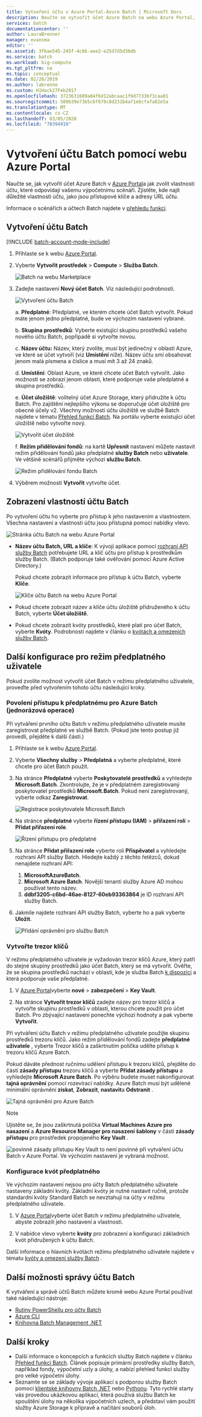 ```yaml
---
title: Vytvoření účtu v Azure Portal-Azure Batch | Microsoft Docs
description: Naučte se vytvořit účet Azure Batch na webu Azure Portal, abyste mohli spouštět velké paralelní úlohy v cloudu.
services: batch
documentationcenter: ''
author: LauraBrenner
manager: evansma
editor: ''
ms.assetid: 3fbae545-245f-4c66-aee2-e25d7d5d36db
ms.service: batch
ms.workload: big-compute
ms.tgt_pltfrm: na
ms.topic: conceptual
ms.date: 02/26/2019
ms.author: labrenne
ms.custom: H1Hack27Feb2017
ms.openlocfilehash: 3723631609a04f6d12abcaac1f9d7733bf3caa01
ms.sourcegitcommit: 509b39e73b5cbf670c8d231b4af1e6cfafa82e5a
ms.translationtype: MT
ms.contentlocale: cs-CZ
ms.lasthandoff: 03/05/2020
ms.locfileid: "78394918"
---
```

# <a name="create-a-batch-account-with-the-azure-portal"></a>Vytvoření účtu Batch pomocí webu Azure Portal

Naučte se, jak vytvořit účet Azure Batch v [Azure Portal][azure_portal]a jak zvolit vlastnosti účtu, které odpovídají vašemu výpočetnímu scénáři. Zjistěte, kde najít důležité vlastnosti účtu, jako jsou přístupové klíče a adresy URL účtu.

Informace o scénářích a účtech Batch najdete v [přehledu funkcí](batch-api-basics.md).

## <a name="create-a-batch-account"></a>Vytvoření účtu Batch

[!INCLUDE [batch-account-mode-include](../../includes/batch-account-mode-include.md)]

1. Přihlaste se k webu [Azure Portal][azure_portal].

1. Vyberte **Vytvořit prostředek** > **Compute** > **Služba Batch**.

    ![Batch na webu Marketplace][marketplace_portal]

1. Zadejte nastavení **Nový účet Batch**. Viz následující podrobnosti.

    ![Vytvoření účtu Batch][account_portal]

    a. **Předplatné**: Předplatné, ve kterém chcete účet Batch vytvořit. Pokud máte jenom jedno předplatné, bude ve výchozím nastavení vybrané.

    b. **Skupina prostředků**: Vyberte existující skupinu prostředků vašeho nového účtu Batch, popřípadě si vytvořte novou.

    c. **Název účtu:** Název, který zvolíte, musí být jedinečný v oblasti Azure, ve které se účet vytvoří (viz **Umístění** níže). Název účtu smí obsahovat jenom malá písmena a číslice a musí mít 3 až 24 znaků.

    d. **Umístění**: Oblast Azure, ve které chcete účet Batch vytvořit. Jako možnosti se zobrazí jenom oblasti, které podporuje vaše předplatné a skupina prostředků.

    e. **Účet úložiště**: volitelný účet Azure Storage, který přidružíte k účtu Batch. Pro zajištění nejlepšího výkonu se doporučuje účet úložiště pro obecné účely v2. Všechny možnosti účtu úložiště ve službě Batch najdete v tématu [Přehled funkcí Batch](batch-api-basics.md#azure-storage-account). Na portálu vyberte existující účet úložiště nebo vytvořte nový.

      ![Vytvořit účet úložiště][storage_account]

    f. **Režim přidělování fondů**: na kartě **Upřesnit** nastavení můžete nastavit režim přidělování fondů jako předplatné **služby Batch** nebo **uživatele**. Ve většině scénářů přijměte výchozí **službu Batch**.

      ![Režim přidělování fondu Batch][pool_allocation]

1. Výběrem možnosti **Vytvořit** vytvořte účet.

## <a name="view-batch-account-properties"></a>Zobrazení vlastností účtu Batch

Po vytvoření účtu ho vyberte pro přístup k jeho nastavením a vlastnostem. Všechna nastavení a vlastnosti účtu jsou přístupná pomocí nabídky vlevo.

![Stránka účtu Batch na webu Azure Portal][account_blade]

* **Název účtu Batch, URL a klíče**: K vývoji aplikace pomocí [rozhraní API služby Batch](batch-apis-tools.md#azure-accounts-for-batch-development) potřebujete URL a klíč účtu pro přístup k prostředkům služby Batch. (Batch podporuje také ověřování pomocí Azure Active Directory.)

    Pokud chcete zobrazit informace pro přístup k účtu Batch, vyberte **Klíče**.

    ![Klíče účtu Batch na webu Azure Portal][account_keys]

* Pokud chcete zobrazit název a klíče účtu úložiště přidruženého k účtu Batch, vyberte **Účet úložiště**.

* Pokud chcete zobrazit kvóty prostředků, které platí pro účet Batch, vyberte **Kvóty**. Podrobnosti najdete v článku o [kvótách a omezeních služby Batch](batch-quota-limit.md).

## <a name="additional-configuration-for-user-subscription-mode"></a>Další konfigurace pro režim předplatného uživatele

Pokud zvolíte možnost vytvořit účet Batch v režimu předplatného uživatele, proveďte před vytvořením tohoto účtu následující kroky.

### <a name="allow-azure-batch-to-access-the-subscription-one-time-operation"></a>Povolení přístupu k předplatnému pro Azure Batch (jednorázová operace)

Při vytváření prvního účtu Batch v režimu předplatného uživatele musíte zaregistrovat předplatné ve službě Batch. (Pokud jste tento postup již provedli, přejděte k další části.)

1. Přihlaste se k webu [Azure Portal][azure_portal].

1. Vyberte **Všechny služby** > **Předplatná** a vyberte předplatné, které chcete pro účet Batch použít.

1. Na stránce **Předplatné** vyberte **Poskytovatelé prostředků** a vyhledejte **Microsoft.Batch**. Zkontrolujte, že je v předplatném zaregistrovaný poskytovatel prostředků **Microsoft.Batch**. Pokud není zaregistrovaný, vyberte odkaz **Zaregistrovat**.

    ![Registrace poskytovatele Microsoft.Batch][register_provider]

1. Na stránce **předplatné** vyberte **řízení přístupu (IAM)**  > **přiřazení rolí** > **Přidat přiřazení role**.

    ![Řízení přístupu pro předplatné][subscription_access]

1. Na stránce **Přidat přiřazení role** vyberte roli **Přispěvatel** a vyhledejte rozhraní API služby Batch. Hledejte každý z těchto řetězců, dokud nenajdete rozhraní API:
    1. **MicrosoftAzureBatch**.
    1. **Microsoft Azure Batch**. Novější tenanti služby Azure AD mohou používat tento název.
    1. **ddbf3205-c6bd-46ae-8127-60eb93363864** je ID rozhraní API služby Batch.

1. Jakmile najdete rozhraní API služby Batch, vyberte ho a pak vyberte **Uložit**.

    ![Přidání oprávnění pro službu Batch][add_permission]

### <a name="create-a-key-vault"></a>Vytvořte trezor klíčů

V režimu předplatného uživatele je vyžadován trezor klíčů Azure, který patří do stejné skupiny prostředků jako účet Batch, který se má vytvořit. Ověřte, že se skupina prostředků nachází v oblasti, kde je služba Batch [k dispozici](https://azure.microsoft.com/regions/services/) a která podporuje vaše předplatné.

1. V [Azure Portal][azure_portal]vyberte **nové** > **zabezpečení** > **Key Vault**.

1. Na stránce **Vytvořit trezor klíčů** zadejte název pro trezor klíčů a vytvořte skupinu prostředků v oblasti, kterou chcete použít pro účet Batch. Pro zbývající nastavení ponechte výchozí hodnoty a pak vyberte **Vytvořit**.

Při vytváření účtu Batch v režimu předplatného uživatele použijte skupinu prostředků trezoru klíčů. Jako režim přidělování fondů zadejte **předplatné uživatele** , vyberte Trezor klíčů a zaškrtnutím políčka udělte přístup k trezoru klíčů Azure Batch. 

Pokud dáváte přednost ručnímu udělení přístupu k trezoru klíčů, přejděte do části **zásady přístupu** trezoru klíčů a vyberte **Přidat zásady přístupu** a vyhledejte **Microsoft Azure Batch**. Po výběru budete muset nakonfigurovat **tajná oprávnění** pomocí rozevírací nabídky. Azure Batch musí být udělené minimální oprávnění **získat**, **Zobrazit**, **nastavit**a **Odstranit** .

![Tajná oprávnění pro Azure Batch](./media/batch-account-create-portal/secret-permissions.png)


> [!NOTE]
> Ujistěte se, že jsou zaškrtnutá políčka **Virtual Machines Azure pro nasazení** a **Azure Resource Manager pro nasazení šablony** v části **zásady přístupu** pro prostředek propojeného **Key Vault** .
> 
> ![povinné zásady přístupu Key Vault](./media/batch-account-create-portal/key-vault-access-policy.png) to není povinné při vytváření účtu Batch v Azure Portal. Ve výchozím nastavení je vybraná možnost.



### <a name="configure-subscription-quotas"></a>Konfigurace kvót předplatného

Ve výchozím nastavení nejsou pro účty Batch předplatného uživatele nastaveny základní kvóty. Základní kvóty je nutné nastavit ručně, protože standardní kvóty Standard Batch se nevztahují na účty v režimu předplatného uživatele.

1. V [Azure Portal][azure_portal]vyberte účet Batch v režimu předplatného uživatele, abyste zobrazili jeho nastavení a vlastnosti.

1. V nabídce vlevo vyberte **kvóty** pro zobrazení a konfiguraci základních kvót přidružených k účtu Batch.

Další informace o hlavních kvótách režimu předplatného uživatele najdete v tématu [kvóty a omezení služby Batch](batch-quota-limit.md) .

## <a name="other-batch-account-management-options"></a>Další možnosti správy účtu Batch

K vytváření a správě účtů Batch můžete kromě webu Azure Portal používat také následující nástroje:

* [Rutiny PowerShellu pro účty Batch](batch-powershell-cmdlets-get-started.md)
* [Azure CLI](batch-cli-get-started.md)
* [Knihovna Batch Management .NET](batch-management-dotnet.md)

## <a name="next-steps"></a>Další kroky

* Další informace o koncepcích a funkcích služby Batch najdete v článku [Přehled funkcí Batch](batch-api-basics.md). Článek popisuje primární prostředky služby Batch, například fondy, výpočetní uzly a úlohy, a nabízí přehled funkcí služby pro velké výpočetní úlohy.
* Seznamte se se základy vývoje aplikací s podporou služby Batch pomocí [klientské knihovny Batch .NET](quick-run-dotnet.md) nebo [Pythonu](quick-run-python.md). Tyto rychlé starty vás provedou ukázkovou aplikací, která používá službu Batch ke spouštění úlohy na několika výpočetních uzlech, a představí vám použití služby Azure Storage k přípravě a načítání souborů úloh.

[azure_portal]: https://portal.azure.com
[batch_pricing]: https://azure.microsoft.com/pricing/details/batch/

[marketplace_portal]: ./media/batch-account-create-portal/marketplace-batch.png
[account_blade]: ./media/batch-account-create-portal/batch_blade.png
[account_portal]: ./media/batch-account-create-portal/batch-account-portal.png
[pool_allocation]: ./media/batch-account-create-portal/batch-pool-allocation.png
[account_keys]: ./media/batch-account-create-portal/batch-account-keys.png
[storage_account]: ./media/batch-account-create-portal/storage_account.png
[subscription_access]: ./media/batch-account-create-portal/subscription_iam.png
[add_permission]: ./media/batch-account-create-portal/add_permission.png
[register_provider]: ./media/batch-account-create-portal/register_provider.png
